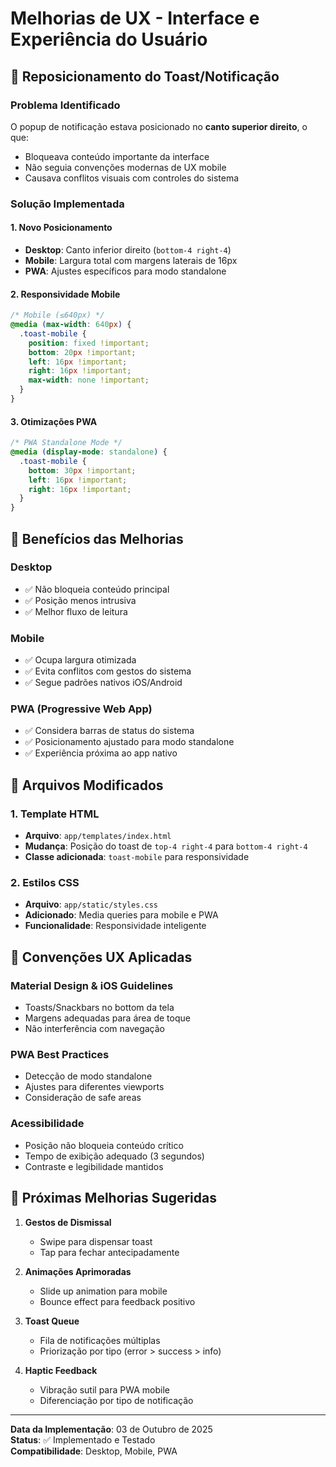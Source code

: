 # Melhorias de UX - Interface e Experiência do Usuário

## 📱 Reposicionamento do Toast/Notificação

### Problema Identificado
O popup de notificação estava posicionado no **canto superior direito**, o que:
- Bloqueava conteúdo importante da interface
- Não seguia convenções modernas de UX mobile
- Causava conflitos visuais com controles do sistema

### Solução Implementada

#### 1. **Novo Posicionamento**
- **Desktop**: Canto inferior direito (`bottom-4 right-4`)
- **Mobile**: Largura total com margens laterais de 16px
- **PWA**: Ajustes específicos para modo standalone

#### 2. **Responsividade Mobile**
```css
/* Mobile (≤640px) */
@media (max-width: 640px) {
  .toast-mobile {
    position: fixed !important;
    bottom: 20px !important;
    left: 16px !important;
    right: 16px !important;
    max-width: none !important;
  }
}
```

#### 3. **Otimizações PWA**
```css
/* PWA Standalone Mode */
@media (display-mode: standalone) {
  .toast-mobile {
    bottom: 30px !important;
    left: 16px !important;
    right: 16px !important;
  }
}
```

## 🎯 Benefícios das Melhorias

### **Desktop**
- ✅ Não bloqueia conteúdo principal
- ✅ Posição menos intrusiva
- ✅ Melhor fluxo de leitura

### **Mobile**
- ✅ Ocupa largura otimizada
- ✅ Evita conflitos com gestos do sistema
- ✅ Segue padrões nativos iOS/Android

### **PWA (Progressive Web App)**
- ✅ Considera barras de status do sistema
- ✅ Posicionamento ajustado para modo standalone
- ✅ Experiência próxima ao app nativo

## 📂 Arquivos Modificados

### 1. **Template HTML**
- **Arquivo**: `app/templates/index.html`
- **Mudança**: Posição do toast de `top-4 right-4` para `bottom-4 right-4`
- **Classe adicionada**: `toast-mobile` para responsividade

### 2. **Estilos CSS**
- **Arquivo**: `app/static/styles.css`
- **Adicionado**: Media queries para mobile e PWA
- **Funcionalidade**: Responsividade inteligente

## 🔄 Convenções UX Aplicadas

### **Material Design & iOS Guidelines**
- Toasts/Snackbars no bottom da tela
- Margens adequadas para área de toque
- Não interferência com navegação

### **PWA Best Practices**
- Detecção de modo standalone
- Ajustes para diferentes viewports
- Consideração de safe areas

### **Acessibilidade**
- Posição não bloqueia conteúdo crítico
- Tempo de exibição adequado (3 segundos)
- Contraste e legibilidade mantidos

## 🚀 Próximas Melhorias Sugeridas

1. **Gestos de Dismissal**
   - Swipe para dispensar toast
   - Tap para fechar antecipadamente

2. **Animações Aprimoradas**
   - Slide up animation para mobile
   - Bounce effect para feedback positivo

3. **Toast Queue**
   - Fila de notificações múltiplas
   - Priorização por tipo (error > success > info)

4. **Haptic Feedback**
   - Vibração sutil para PWA mobile
   - Diferenciação por tipo de notificação

---

**Data da Implementação**: 03 de Outubro de 2025  
**Status**: ✅ Implementado e Testado  
**Compatibilidade**: Desktop, Mobile, PWA